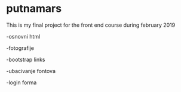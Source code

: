 # putnamars
This is my final project for the front end course during february 2019

-osnovni html

-fotografije

-bootstrap links

-ubacivanje fontova

-login forma

